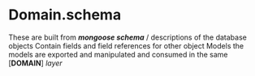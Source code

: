 # **Domain.schema**

These are built from ***mongoose schema*** / descriptions of the database objects
Contain fields and field references for other object Models
the models are exported and manipulated and consumed  in the same [**DOMAIN**] *layer*
